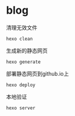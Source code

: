# blog

清理无效文件

```
hexo clean
```

生成新的静态网页

```
hexo generate
```

部署静态网页到github.io上

```
hexo deploy
```

本地验证

```
hexo server
```
